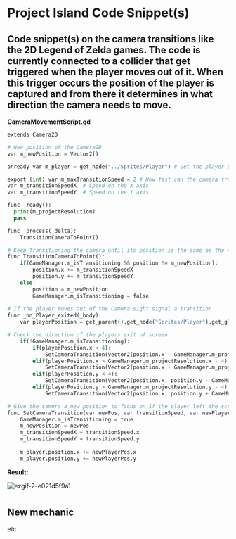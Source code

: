 # Project Island Code Snippet(s)

## Code snippet(s) on the camera transitions like the 2D Legend of Zelda games. The code is currently connected to a collider that get triggered when the player moves out of it. When this trigger occurs the position of the player is captured and from there it determines in what direction the camera needs to move.


**CameraMovementScript.gd**

```py
extends Camera2D

# New position of the Camera2D
var m_newPosition = Vector2()

onready var m_player = get_node("../Sprites/Player") # Get the player Sprite

export (int) var m_maxTransitionSpeed = 2 # How fast can the camera travel between screen points
var m_transitionSpeedX  # Speed on the X axis 
var m_transitionSpeedY  # Speed on the Y axis

func _ready():
  print(m_projectResolution)
  pass

func _process(_delta):
	TransitionCameraToPoint()

# Keep Transitioning the camera until its position is the same as the new position 
func TransitionCameraToPoint():
	if(GameManager.m_isTransitioning && position != m_newPosition):
		position.x += m_transitionSpeedX
		position.y += m_transitionSpeedY
	else:
		position = m_newPosition
		GameManager.m_isTransitioning = false
	
# If the player moves out of the Camera sight signal a transition
func _on_Player_exited(_body):
	var playerPosition = get_parent().get_node("Sprites/Player").get_global_transform_with_canvas().get_origin() # What is the position of the player based on screen canvas

# Check the direction of the players exit of screen
	if(!GameManager.m_isTransitioning):
		if(playerPosition.x < 4):
			SetCameraTransition(Vector2(position.x - GameManager.m_projectResolution.x, position.y), Vector2(-m_maxTransitionSpeed, 0), Vector2(-8, 0))
		elif(playerPosition.x > GameManager.m_projectResolution.x - 4):
			SetCameraTransition(Vector2(position.x + GameManager.m_projectResolution.x, position.y), Vector2(m_maxTransitionSpeed, 0), Vector2(8, 0))
		elif(playerPosition.y < 4):
			SetCameraTransition(Vector2(position.x, position.y - GameManager.m_projectResolution.y), Vector2(0, -m_maxTransitionSpeed), Vector2(0, -8))
		elif(playerPosition.y > GameManager.m_projectResolution.y - 4):
			SetCameraTransition(Vector2(position.x, position.y + GameManager.m_projectResolution.y), Vector2(0, m_maxTransitionSpeed), Vector2(0, 8))

# Give the camera a new position to focus on if the player left the screen, positon is given in the On_Player_Exited(body):
func SetCameraTransition(var newPos, var transitionSpeed, var newPlayerPos):
	GameManager.m_isTransitioning = true
	m_newPosition = newPos
	m_transitionSpeedX = transitionSpeed.x
	m_transitionSpeedY = transitionSpeed.y
	
	m_player.position.x += newPlayerPos.x 
	m_player.position.y += newPlayerPos.y

```

**Result:**

![ezgif-2-e021d5f9a1](https://user-images.githubusercontent.com/78432932/162635038-24f67cf0-b501-4f78-8645-b427d734a397.gif)

#

## New mechanic

etc
